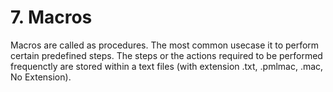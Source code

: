 # 7. Macros

Macros are called as procedures. The most common usecase it to perform certain predefined steps. The steps or the actions required to be performed frequenctly are stored within a text files (with extension .txt, .pmlmac, .mac, No Extension).